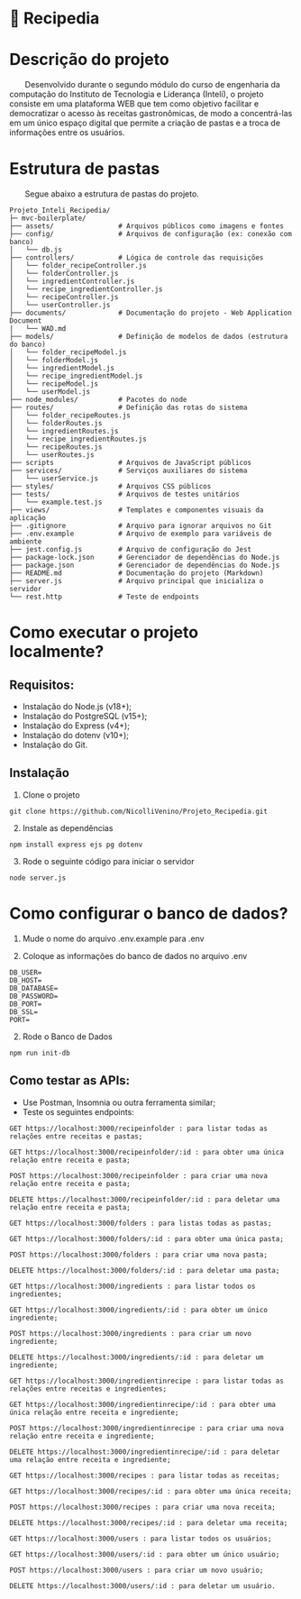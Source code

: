 # 🍳 Recipedia

# Descrição do projeto
&nbsp; &nbsp; &nbsp; &nbsp;Desenvolvido durante o segundo módulo do curso de engenharia da computação do Instituto de Tecnologia e Liderança (Inteli), o projeto consiste em uma plataforma WEB que tem como objetivo facilitar e democratizar o acesso às receitas gastronômicas, de modo a concentrá-las em um único espaço digital que permite a criação de pastas e a troca de informações entre os usuários.

# Estrutura de pastas
&nbsp; &nbsp; &nbsp; &nbsp;Segue abaixo a estrutura de pastas do projeto.
```
Projeto_Inteli_Recipedia/
├─ mvc-boilerplate/   
├── assets/                # Arquivos públicos como imagens e fontes          
├── config/                # Arquivos de configuração (ex: conexão com banco)
│   └── db.js
├── controllers/           # Lógica de controle das requisições
│   └── folder_recipeController.js
│   └── folderController.js
│   └── ingredientController.js
│   └── recipe_ingredientController.js
│   └── recipeController.js
│   └── userController.js
├── documents/             # Documentação do projeto - Web Application Document
|   └── WAD.md
├── models/                # Definição de modelos de dados (estrutura do banco)
│   └── folder_recipeModel.js
│   └── folderModel.js
│   └── ingredientModel.js
│   └── recipe_ingredientModel.js
│   └── recipeModel.js
│   └── userModel.js
├── node_modules/          # Pacotes do node 
├── routes/                # Definição das rotas do sistema
│   └── folder_recipeRoutes.js
│   └── folderRoutes.js
│   └── ingredientRoutes.js
│   └── recipe_ingredientRoutes.js
│   └── recipeRoutes.js
│   └── userRoutes.js
├── scripts                # Arquivos de JavaScript públicos
├── services/              # Serviços auxiliares do sistema
│   └── userService.js                            
├── styles/                # Arquivos CSS públicos
├── tests/                 # Arquivos de testes unitários
│   └── example.test.js
├── views/                 # Templates e componentes visuais da aplicação
├── .gitignore             # Arquivo para ignorar arquivos no Git
├── .env.example           # Arquivo de exemplo para variáveis de ambiente
├── jest.config.js         # Arquivo de configuração do Jest
├── package-lock.json      # Gerenciador de dependências do Node.js
├── package.json           # Gerenciador de dependências do Node.js
├── README.md              # Documentação do projeto (Markdown)
├── server.js              # Arquivo principal que inicializa o servidor
└── rest.http              # Teste de endpoints 
```

# Como executar o projeto localmente?
## Requisitos:
- Instalação do Node.js (v18+);
- Instalação do PostgreSQL (v15+);
- Instalação do Express (v4+);
- Instalação do dotenv (v10+);
- Instalação do Git.

## Instalação

1) Clone o projeto
```
git clone https://github.com/NicolliVenino/Projeto_Recipedia.git
```

2) Instale as dependências
```
npm install express ejs pg dotenv
```

3) Rode o seguinte código para iniciar o servidor
```
node server.js
```

# Como configurar o banco de dados?

1) Mude o nome do arquivo .env.example para .env
   
2) Coloque as informações do banco de dados no arquivo .env

```
DB_USER=
DB_HOST=
DB_DATABASE=
DB_PASSWORD=
DB_PORT=
DB_SSL=
PORT=
```

2) Rode o Banco de Dados
```
npm run init-db
```
## Como testar as APIs:

- Use Postman, Insomnia ou outra ferramenta similar;
- Teste os seguintes endpoints:

```
GET https://localhost:3000/recipeinfolder : para listar todas as relações entre receitas e pastas;

GET https://localhost:3000/recipeinfolder/:id : para obter uma única relação entre receita e pasta;
  
POST https://localhost:3000/recipeinfolder : para criar uma nova relação entre receita e pasta;

DELETE https://localhost:3000/recipeinfolder/:id : para deletar uma relação entre receita e pasta;

GET https://localhost:3000/folders : para listas todas as pastas;

GET https://localhost:3000/folders/:id : para obter uma única pasta;

POST https://localhost:3000/folders : para criar uma nova pasta;
  
DELETE https://localhost:3000/folders/:id : para deletar uma pasta;

GET https://localhost:3000/ingredients : para listar todos os ingredientes;

GET https://localhost:3000/ingredients/:id : para obter um único ingrediente;

POST https://localhost:3000/ingredients : para criar um novo ingrediente;
  
DELETE https://localhost:3000/ingredients/:id : para deletar um ingrediente;
  
GET https://localhost:3000/ingredientinrecipe : para listar todas as relações entre receitas e ingredientes;

GET https://localhost:3000/ingredientinrecipe/:id : para obter uma única relação entre receita e ingrediente;

POST https://localhost:3000/ingredientinrecipe : para criar uma nova relação entre receita e ingrediente;

DELETE https://localhost:3000/ingredientinrecipe/:id : para deletar uma relação entre receita e ingrediente;
  
GET https://localhost:3000/recipes : para listar todas as receitas;

GET https://localhost:3000/recipes/:id : para obter uma única receita;

POST https://localhost:3000/recipes : para criar uma nova receita;

DELETE https://localhost:3000/recipes/:id : para deletar uma receita;

GET https://localhost:3000/users : para listar todos os usuários;

GET https://localhost:3000/users/:id : para obter um único usuário;
 
POST https://localhost:3000/users : para criar um novo usuário;

DELETE https://localhost:3000/users/:id : para deletar um usuário.
```
